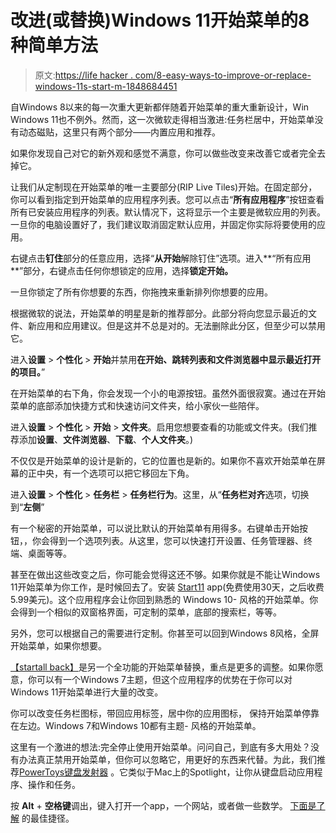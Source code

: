 # 改进(或替换)Windows 11开始菜单的8种简单方法

> 原文:[https://life hacker . com/8-easy-ways-to-improve-or-replace-windows-11s-start-m-1848684451](https://lifehacker.com/8-easy-ways-to-improve-or-replace-windows-11s-start-m-1848684451)

自Windows 8以来的每一次重大更新都伴随着开始菜单的重大重新设计，Win Windows 11也不例外。然而，这一次微软走得相当激进:任务栏居中，开始菜单没有动态磁贴，这里只有两个部分——内置应用和推荐。

如果你发现自己对它的新外观和感觉不满意，你可以做些改变来改善它或者完全去掉它。

让我们从定制现在开始菜单的唯一主要部分(RIP Live Tiles)开始。在固定部分，你可以看到指定到开始菜单的应用程序列表。您可以点击“**所有应用程序**”按钮查看所有已安装应用程序的列表。默认情况下，这将显示一个主要是微软应用的列表。一旦你的电脑设置好了，我们建议取消固定默认应用，并固定你实际将要使用的应用。

右键点击**钉住**部分的任意应用，选择“**从开始**解除钉住”选项。进入**“所有应用**”部分，右键点击任何你想锁定的应用，选择**锁定开始。**

一旦你锁定了所有你想要的东西，你拖拽来重新排列你想要的应用。

根据微软的说法，开始菜单的明星是新的推荐部分。此部分将向您显示最近的文件、新应用和应用建议。但是这并不总是对的。无法删除此分区，但至少可以禁用它。

进入**设置** > **个性化** > **开始**并禁用**在开始、跳转列表和文件浏览器中显示最近打开的项目。**”

在开始菜单的右下角，你会发现一个小的电源按钮。虽然外面很寂寞。通过在开始菜单的底部添加快捷方式和快速访问文件夹，给小家伙一些陪伴。

进入**设置** > **个性化** > **开始** > **文件夹**。启用您想要查看的功能或文件夹。(我们推荐添加**设置**、**文件浏览器**、**下载**、**个人文件夹**。)

不仅仅是开始菜单的设计是新的，它的位置也是新的。如果你不喜欢开始菜单在屏幕的正中央，有一个选项可以把它移回左下角。

进入**设置** > **个性化** > **任务栏** > **任务栏行为**。这里，从“**任务栏对齐**选项，切换到“**左侧**”

有一个秘密的开始菜单，可以说比默认的开始菜单有用得多。右键单击开始按钮，，你会得到一个选项列表。从这里，您可以快速打开设置、任务管理器、终端、桌面等等。

甚至在做出这些改变之后，你可能会觉得这还不够。如果你就是不能让Windows 11开始菜单为你工作，是时候回去了。安装 [Start11](https://www.stardock.com/products/start11/) app(免费使用30天，之后收费5.99美元)。这个应用程序会让你回到熟悉的 Windows 10- 风格的开始菜单。你会得到一个相似的双窗格界面，可定制的菜单，底部的搜索栏，等等。

另外，您可以根据自己的需要进行定制。你甚至可以回到Windows 8风格，全屏开始菜单，如果你想要。

[【startall back】](https://www.startallback.com/)是另一个全功能的开始菜单替换，重点是更多的调整。如果你愿意，你可以有一个Windows 7主题，但这个应用程序的优势在于你可以对Windows 11开始菜单进行大量的改变。

你可以改变任务栏图标，带回应用标签，居中你的应用图标， 保持开始菜单停靠在左边。Windows 7和Windows 10都有主题- 风格的开始菜单。

这里有一个激进的想法:完全停止使用开始菜单。问问自己，到底有多大用处？没有办法真正禁用开始菜单，但你可以忽略它，用更好的东西来代替。为此，我们推荐[PowerToys键盘发射器](https://docs.microsoft.com/en-us/windows/powertoys/install) 。它类似于Mac上的Spotlight，让你从键盘启动应用程序、操作和任务。

按 **Alt** + **空格键**调出，键入打开一个app，一个网站，或者做一些数学。 [下面是了解](https://lifehacker.com/the-best-microsoft-powertoys-shortcuts-you-ll-want-to-u-1848634350) 的最佳捷径。